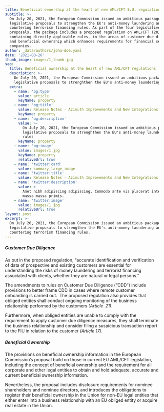 ```yaml
---
title: Beneficial ownership at the heart of new AML/CFT E.U. regulations
subtitle: >-
  On July 20, 2021, the European Commission issued an ambitious package of
  legislative proposals to strengthen the EU's anti-money laundering and
  countering terrorism financing rules. As part of the four legislative
  proposals, the package includes a proposed regulation on AML/CFT (2021/0239),
  containing directly-applicable rules, in the areas of customer due diligence
  and beneficial ownership which enhances requirements for financial services
  companies.
author: _data/authors/john-doe.yaml
date: '2021-08-26'
thumb_image: images/1_thumb.jpg
seo:
  title: Beneficial ownership at the heart of new AML/CFT regulations
  description: >-
    On July 20, 2021, the European Commission issued an ambitious package of
    legislative proposals to strenghthen the EU's anti-money laundering rules
  extra:
    - name: 'og:type'
      value: article
      keyName: property
    - name: 'og:title'
      value: Release Notes - Azimuth Improvements and New Integrations
      keyName: property
    - name: 'og:description'
      value: >-
        On July 20, 2021, the European Commission issued an ambitious package of
        legislative proposals to strenghthen the EU's anti-money laundering
        rules
      keyName: property
    - name: 'og:image'
      value: images/1.jpg
      keyName: property
      relativeUrl: true
    - name: 'twitter:card'
      value: summary_large_image
    - name: 'twitter:title'
      value: Release Notes - Azimuth Improvements and New Integrations
    - name: 'twitter:description'
      value: >-
        Amet nibh adipiscing adipiscing. Commodo ante vis placerat interdum
        massa massa primis.
    - name: 'twitter:image'
      value: images/1.jpg
      relativeUrl: true
layout: post
excerpt: >-
  On July 20, 2021, the European Commission issued an ambitious package of
  legislative proposals to strengthen the EU's anti-money laundering and
  countering terrorism financing rules. 
---
```

##### Customer Due Diligence

As put in the proposed regulation, “accurate identification and verification of data of prospective and existing customers are essential for understanding the risks of money laundering and terrorist financing associated with clients, whether they are natural or legal persons.”

The amendments to rules on Customer Due Diligence (“CDD”) include provisions to better frame CDD in cases where remote customer onboarding is carried out.  The proposed regulation also provides that obliged entities shall conduct ongoing monitoring of the business relationship performed by the customers *(Article  21)*.

Furthermore, when obliged entities are unable to comply with the requirement to apply customer due diligence measures, they shall terminate the business relationship and consider filing a suspicious transaction report to the FIU in relation to the customer *(Article 17).* 

##### Beneficial Ownership

The provisions on beneficial ownership information in the European Commission’s proposal build on those in current EU AML/CFT legislation, including the concept of beneficial ownership and the requirement for all corporate and other legal entities to obtain and hold adequate, accurate and current beneficial ownership information. 

Nevertheless, the proposal includes disclosure requirements for nominee shareholders and nominee directors, and introduces the obligations to register their beneficial ownership in the Union for non-EU legal entities that either enter into a business relationship with an EU obliged entity or acquire real estate in the Union.
